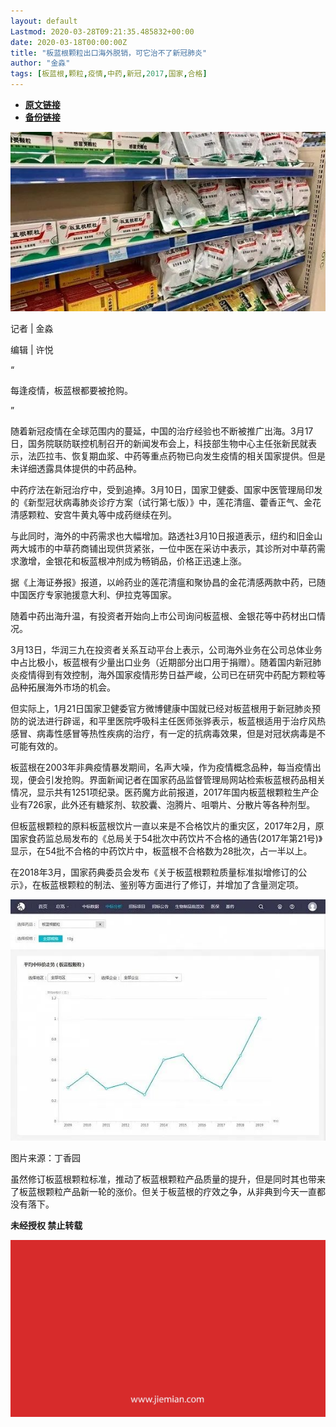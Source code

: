 ```yaml
---
layout: default
Lastmod: 2020-03-28T09:21:35.485832+00:00
date: 2020-03-18T00:00:00Z
title: "板蓝根颗粒出口海外脱销，可它治不了新冠肺炎"
author: "金淼"
tags: [板蓝根,颗粒,疫情,中药,新冠,2017,国家,合格]
---
```


* [**原文链接**](https://mp.weixin.qq.com/s/N6IHgkSA2veZ-Vt-NIWxcA)
* [**备份链接**](http://archive.today/dc3sv)


![](/images/post/ada16af745a56ecdd06037f90af80ad0.jpg)

记者 | 金淼

编辑 | 许悦

“

  

每逢疫情，板蓝根都要被抢购。

  

”

随着新冠疫情在全球范围内的蔓延，中国的治疗经验也不断被推广出海。3月17日，国务院联防联控机制召开的新闻发布会上，科技部生物中心主任张新民就表示，法匹拉韦、恢复期血浆、中药等重点药物已向发生疫情的相关国家提供。但是未详细透露具体提供的中药品种。  

中药疗法在新冠治疗中，受到追捧。3月10日，国家卫健委、国家中医管理局印发的《新型冠状病毒肺炎诊疗方案（试行第七版）》中，莲花清瘟、藿香正气、金花清感颗粒、安宫牛黄丸等中成药继续在列。

与此同时，海外的中药需求也大幅增加。路透社3月10日报道表示，纽约和旧金山两大城市的中草药商铺出现供货紧张，一位中医在采访中表示，其诊所对中草药需求激增，金银花和板蓝根冲剂成为畅销品，价格正迅速上涨。

据《上海证券报》报道，以岭药业的莲花清瘟和聚协昌的金花清感两款中药，已随中国医疗专家驰援意大利、伊拉克等国家。

随着中药出海升温，有投资者开始向上市公司询问板蓝根、金银花等中药材出口情况。

3月13日，华润三九在投资者关系互动平台上表示，公司海外业务在公司总体业务中占比极小，板蓝根有少量出口业务（近期部分出口用于捐赠）。随着国内新冠肺炎疫情得到有效控制，海外国家疫情形势日益严峻，公司已在研究中药配方颗粒等品种拓展海外市场的机会。

但实际上，1月21日国家卫健委官方微博健康中国就已经对板蓝根用于新冠肺炎预防的说法进行辟谣，和平里医院呼吸科主任医师张骅表示，板蓝根适用于治疗风热感冒、病毒性感冒等热性疾病的治疗，有一定的抗病毒效果，但是对冠状病毒是不可能有效的。

板蓝根在2003年非典疫情暴发期间，名声大噪，作为疫情概念品种，每当疫情出现，便会引发抢购。界面新闻记者在国家药品监督管理局网站检索板蓝根药品相关情况，显示共有1251项纪录。医药魔方此前报道，2017年国内板蓝根颗粒生产企业有726家，此外还有糖浆剂、软胶囊、泡腾片、咀嚼片、分散片等各种剂型。

但板蓝根颗粒的原料板蓝根饮片一直以来是不合格饮片的重灾区，2017年2月，原国家食药监总局发布的《总局关于54批次中药饮片不合格的通告(2017年第21号)》显示，在54批不合格的中药饮片中，板蓝根不合格数为28批次，占一半以上。

在2018年3月，国家药典委员会发布《关于板蓝根颗粒质量标准拟增修订的公示》，在板蓝根颗粒的制法、鉴别等方面进行了修订，并增加了含量测定项。

![](/images/post/5849dff1450de295cfcec4a86d820e68.jpg)

图片来源：丁香园

虽然修订板蓝根颗粒标准，推动了板蓝根颗粒产品质量的提升，但是同时其也带来了板蓝根颗粒产品新一轮的涨价。但关于板蓝根的疗效之争，从非典到今天一直都没有落下。

  

**未经授权 禁止转载**

  

  

![](/images/post/3ef9527fd7edfb43b0c70486c7a956af.jpg)

